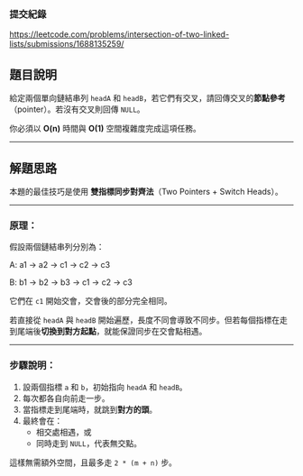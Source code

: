 ### 提交紀錄  
https://leetcode.com/problems/intersection-of-two-linked-lists/submissions/1688135259/

## 題目說明  

給定兩個單向鏈結串列 `headA` 和 `headB`，若它們有交叉，請回傳交叉的**節點參考**（pointer）。若沒有交叉則回傳 `NULL`。

你必須以 **O(n)** 時間與 **O(1)** 空間複雜度完成這項任務。

---

## 解題思路  

本題的最佳技巧是使用 **雙指標同步對齊法**（Two Pointers + Switch Heads）。

---

### 原理：

假設兩個鏈結串列分別為：

A: a1 → a2 → c1 → c2 → c3

B: b1 → b2 → b3 → c1 → c2 → c3

它們在 `c1` 開始交會，交會後的部分完全相同。

若直接從 `headA` 與 `headB` 開始遍歷，長度不同會導致不同步。但若每個指標在走到尾端後**切換到對方起點**，就能保證同步在交會點相遇。

---

### 步驟說明：

1. 設兩個指標 `a` 和 `b`，初始指向 `headA` 和 `headB`。
2. 每次都各自向前走一步。
3. 當指標走到尾端時，就跳到**對方的頭**。
4. 最終會在：
   - 相交處相遇，或
   - 同時走到 `NULL`，代表無交點。

這樣無需額外空間，且最多走 `2 * (m + n)` 步。
